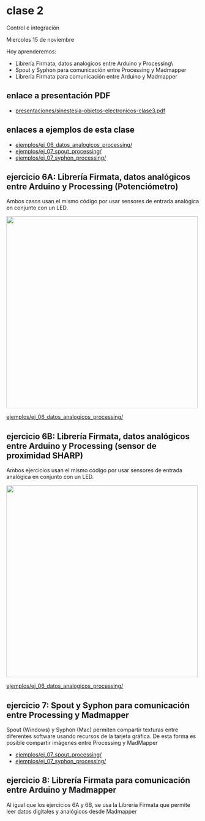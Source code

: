 # clase 2

Control e integración

Miercoles 15 de noviembre

Hoy aprenderemos:

- Librería Firmata, datos analógicos entre Arduino y Processing\
- Spout y Syphon para comunicación entre Processing y Madmapper
- Librería Firmata para comunicación entre Arduino y Madmapper

## enlace a presentación PDF
- [presentaciones/sinestesia-objetos-electronicos-clase3.pdf](./presentaciones/sinestesia-objetos-electronicos-clase3.pdf)

## enlaces a ejemplos de esta clase

- [ejemplos/ej_06_datos_analogicos_processing/](./ejemplos/ej_06_datos_analogicos_processing/)
- [ejemplos/ej_07_spout_processing/](./ejemplos/ej_07_spout_processing)
- [ejemplos/ej_07_syphon_processing/](./ejemplos/ej_07_syphon_processing)

## ejercicio 6A: Librería Firmata, datos analógicos entre Arduino y Processing (Potenciómetro)

Ambos casos usan el mismo código por usar sensores de entrada analógica en conjunto con un LED.

<img src="archivos/ej_06A_datos_analogicos_pot.jpg" width="500">

[ejemplos/ej_06_datos_analogicos_processing/](./ejemplos/ej_06_datos_analogicos_processing/)

## ejercicio 6B: Librería Firmata, datos analógicos entre Arduino y Processing (sensor de proximidad SHARP)

Ambos ejercicios usan el mismo código por usar sensores de entrada analógica en conjunto con un LED.

<img src="archivos/ej_06B_datos_analogicos_sharp.jpg" width="500">

[ejemplos/ej_06_datos_analogicos_processing/](./ejemplos/ej_06_datos_analogicos_processing/)

## ejercicio 7: Spout y Syphon para comunicación entre Processing y Madmapper

Spout (Windows) y Syphon (Mac) permiten compartir texturas entre diferentes software usando recursos de la tarjeta gráfica.
De esta forma es posible compartir imágenes entre Processing y MadMapper

- [ejemplos/ej_07_spout_processing/](./ejemplos/ej_07_spout_processing)
- [ejemplos/ej_07_syphon_processing/](./ejemplos/ej_07_syphon_processing)

## ejercicio 8: Librería Firmata para comunicación entre Arduino y Madmapper

Al igual que los ejercicios 6A y 6B, se usa la Librería Firmata que permite leer datos digitales y analógicos desde Madmapper
